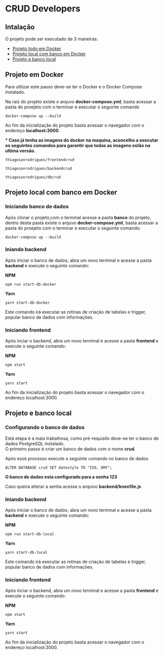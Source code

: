 <h1>CRUD Developers</h1>
<h2>Intalação</h2>
<p>O projeto pode ser executado de 3 maneiras:</p>
<ul>
  <li><a href='#projeto-docker'>Projeto todo em Docker</a></li> 
  <li><a href='#banco-local'>Projeto local com banco em Docker</a></li>
  <li><a href='#projeto-local'>Projeto e banco local</a></li>
</ul>

<h2 id='projeto-docker'>Projeto em Docker</h2>
<p>Para utilizar este passo deve-se ter o Docker e o Docker Compose instalado.</p> 
<p>Na raiz do projeto existe o arquvo <b>docker-compose.yml</b>, basta acessar a pasta do proejeto com o terminar e executar o seguinte comando</p>
<p><code>docker-compose up --build</code></p>
<p>Ao fim da inicialização do projeto basta acessar o navegador com o endereço <b>localhost:3000</b>.</p>
<p><b>* Caso já tenha as imagens do docker na maquina, aconcelho a executar os seguintes comandos para garantir que todas as imagens estão na ultima versão.</b></p>
<p><code>thiagosanrodrigues/frontendcrud</code><p/>
<p><code>thiagosanrodrigues/backendcrud</code><p/>
<p><code>thiagosanrodrigues/dbcrud</code><p/>

<h2 id='banco-local'>Projeto local com banco em Docker</h2>
<h3>Iniciando banco de dados</h3>
<p>Após clonar o projeto,com o terminal acesse a pasta <b>banco</b> do projeto, dentro desta pasta   existe o arquvo <b>docker-compose.yml</b>, basta acessar a pasta do proejeto com o terminar e executar o seguinte comando:</p>
<p><code>docker-compose up --build</code></p>

<h3>Iniando backend</h3>
<p>Após iniciar o banco de dados, abra um novo terminal e acesse a pasta <b>backend</b> e execute o seguinte comando:</p>
<p><b>NPM</b></p>
<p><code>npm run start-db-docker</code></p> 
<p><b>Yarn</b></p>
<p><code>yarn start-db-docker</code></p> 
<p>Este comando irá executar as rotinas de criação de tabelas e trigger, popular banco de dados com informações.</p>

<h3>Iniciando frontend</h3>
<p>Após inciar o backend, abra um novo terminal e acesse a pasta <b>frontend</b> e execute o seguinte comando:</p>
<p><b>NPM</b></p>
<p><code>npm start</code></p> 
<p><b>Yarn</b></p>
<p><code>yarn start</code></p>
<p>Ao fim da inicialização do projeto basta acessar o navegador com o endereço localhost:3000.</p>

<h2 id='projeto-local'>Projeto e banco local</h2>
<h3>Configurando o banco de dados</h3>
<p>Está etapa é a mais trabalhosa, como pré-requisito deve-se ter o banco de dados PostgreSQL instalado.<br>
  O primeiro passo é criar um banco de dados com o nome <b>crud</b>.  
</p>
<p>Após esse processo execute o seguinte comando no banco de dados</p>
<p><code>ALTER DATABASE crud SET datestyle TO "ISO, DMY";</code></p>
<p><b>O banco de dados esta configurado para a senha 123</b></p>
<p>Caso queira alterar a senha acesse o arquivo <b>backend/knexfile.js</b></p>

<h3>Iniando backend</h3>
<p>Após iniciar o banco de dados, abra um novo terminal e acesse a pasta <b>backend</b> e execute o seguinte comando:</p>
<p><b>NPM</b></p>
<p><code>npm run start-db-local</code></p> 
<p><b>Yarn</b></p>
<p><code>yarn start-db-local</code></p> 
<p>Este comando irá executar as rotinas de criação de tabelas e trigger, popular banco de dados com informações.</p>

<h3>Iniciando frontend</h3>
<p>Após inciar o backend, abra um novo terminal e acesse a pasta <b>frontend</b> e execute o seguinte comando:</p>
<p><b>NPM</b></p>
<p><code>npm start</code></p> 
<p><b>Yarn</b></p>
<p><code>yarn start</code></p>
<p>Ao fim da inicialização do projeto basta acessar o navegador com o endereço localhost:3000.</p>
